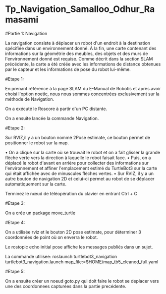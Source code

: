 # Tp_Navigation_Samalloo_Odhur_Ramasami
#Partie 1: Navigation

La navigation consiste à déplacer un robot d'un endroit à la destination spécifiée dans un environnement donné. À la fin, une carte contenant des informations sur la géométrie des meubles, des objets et des murs de l'environnement donné est requise. Comme décrit dans la section SLAM précédente, la carte a été créée avec les informations de distance obtenues par le capteur et les informations de pose du robot lui-même.

#Etape 1: 

En prenant référence à la page SLAM du E-Manual de Robotis et après avoir choisi l'option noetic, nous nous sommes concentrées exclusivement sur la méthode de Navigation.

On a exécuté le Roscore à partir d'un PC distante.

On a ensuite lancée la commande Navigation. 

#Etape 2: 

Sur RVIZ,il y a un bouton nommé 2Pose estimate, ce bouton permet de positionner le robot sur la map. 

•	On a cliqué sur la carte où se trouvait le robot et on a fait glisser la grande flèche verte vers la direction à laquelle le robot faisait face.
•	Puis, on a déplacé le robot d'avant en arrière pour collecter des informations sur l'environnement et affiner l'emplacement estimé du TurtleBot3 sur la carte qui était affichée avec de minuscules flèches vertes.
•	Sur RVIZ, il y a un autre bouton de navigation 2D et celui-ci permet au robot de se déplacer automatiquement sur la carte. 

Terminez le nœud de téléopération du clavier en entrant Ctrl + C

#Etape 3: 

On a crée un package move_turtle

#Etape 4:

On a  utilisée  rviz  et le  bouton  2D  pose  estimate, pour déterminer 3 coordonnées de point où on enverra le robot.

Le rostopic echo initial pose affiche les messages publiés dans un sujet.

La commande utilisee: roslaunch turtlebot3_navigation turtlebot3_navigation.launch map_file:=$HOME/map_tb5_cleaned_full.yaml

#Etape 5:

On a ensuite créer un noeud goto.py qui doit faire le robot se deplacer vers une des coordonnees capturées dans la partie precédente.

